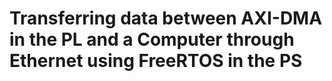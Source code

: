 # Transferring data between AXI-DMA in the PL and a Computer through Ethernet using FreeRTOS in the PS
